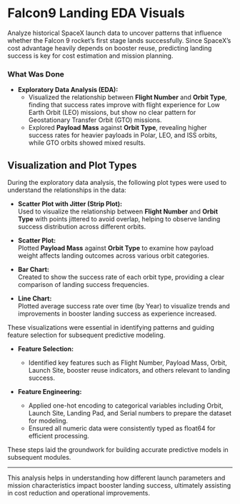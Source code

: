 # Falcon9 Landing EDA Visuals
Analyze historical SpaceX launch data to uncover patterns that influence whether the Falcon 9 rocket’s first stage lands successfully. Since SpaceX’s cost advantage heavily depends on booster reuse, predicting landing success is key for cost estimation and mission planning.

### What Was Done

- **Exploratory Data Analysis (EDA):**  
  - Visualized the relationship between **Flight Number** and **Orbit Type**, finding that success rates improve with flight experience for Low Earth Orbit (LEO) missions, but show no clear pattern for Geostationary Transfer Orbit (GTO) missions.  
  - Explored **Payload Mass** against **Orbit Type**, revealing higher success rates for heavier payloads in Polar, LEO, and ISS orbits, while GTO orbits showed mixed results.
 
## Visualization and Plot Types

During the exploratory data analysis, the following plot types were used to understand the relationships in the data:

- **Scatter Plot with Jitter (Strip Plot):**  
  Used to visualize the relationship between **Flight Number** and **Orbit Type** with points jittered to avoid overlap, helping to observe landing success distribution across different orbits.

- **Scatter Plot:**  
  Plotted **Payload Mass** against **Orbit Type** to examine how payload weight affects landing outcomes across various orbit categories.

- **Bar Chart:**  
  Created to show the success rate of each orbit type, providing a clear comparison of landing success frequencies.

- **Line Chart:**  
  Plotted average success rate over time (by Year) to visualize trends and improvements in booster landing success as experience increased.

These visualizations were essential in identifying patterns and guiding feature selection for subsequent predictive modeling.


- **Feature Selection:**  
  - Identified key features such as Flight Number, Payload Mass, Orbit, Launch Site, booster reuse indicators, and others relevant to landing success.

- **Feature Engineering:**  
  - Applied one-hot encoding to categorical variables including Orbit, Launch Site, Landing Pad, and Serial numbers to prepare the dataset for modeling.  
  - Ensured all numeric data were consistently typed as float64 for efficient processing.

These steps laid the groundwork for building accurate predictive models in subsequent modules.

---

This analysis helps in understanding how different launch parameters and mission characteristics impact booster landing success, ultimately assisting in cost reduction and operational improvements.

